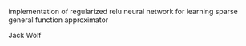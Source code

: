 implementation of regularized relu neural network for learning sparse general function approximator

Jack Wolf